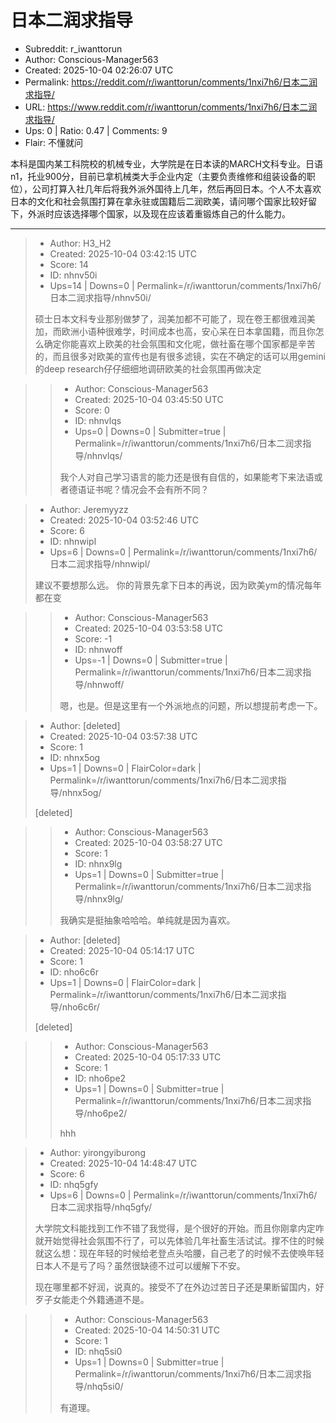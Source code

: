 # 日本二润求指导

- Subreddit: r_iwanttorun
- Author: Conscious-Manager563
- Created: 2025-10-04 02:26:07 UTC
- Permalink: https://reddit.com/r/iwanttorun/comments/1nxi7h6/日本二润求指导/
- URL: https://www.reddit.com/r/iwanttorun/comments/1nxi7h6/日本二润求指导/
- Ups: 0 | Ratio: 0.47 | Comments: 9
- Flair: 不懂就问


本科是国内某工科院校的机械专业，大学院是在日本读的MARCH文科专业。日语n1，托业900分，目前已拿机械类大手企业内定（主要负责维修和组装设备的职位），公司打算入社几年后将我外派外国待上几年，然后再回日本。个人不太喜欢日本的文化和社会氛围打算在拿永驻或国籍后二润欧美，请问哪个国家比较好留下，外派时应该选择哪个国家，以及现在应该着重锻炼自己的什么能力。


---

> - Author: H3_H2
> - Created: 2025-10-04 03:42:15 UTC
> - Score: 14
> - ID: nhnv50i
> - Ups=14 | Downs=0 | Permalink=/r/iwanttorun/comments/1nxi7h6/日本二润求指导/nhnv50i/
>
> 硕士日本文科专业那别做梦了，润美加都不可能了，现在卷王都很难润美加，而欧洲小语种很难学，时间成本也高，安心呆在日本拿国籍，而且你怎么确定你能喜欢上欧美的社会氛围和文化呢，做社畜在哪个国家都是辛苦的，而且很多对欧美的宣传也是有很多滤镜，实在不确定的话可以用gemini的deep research仔仔细细地调研欧美的社会氛围再做决定

>> - Author: Conscious-Manager563
>> - Created: 2025-10-04 03:45:50 UTC
>> - Score: 0
>> - ID: nhnvlqs
>> - Ups=0 | Downs=0 | Submitter=true | Permalink=/r/iwanttorun/comments/1nxi7h6/日本二润求指导/nhnvlqs/
>>
>> 我个人对自己学习语言的能力还是很有自信的，如果能考下来法语或者德语证书呢？情况会不会有所不同？

> - Author: Jeremyyzz
> - Created: 2025-10-04 03:52:46 UTC
> - Score: 6
> - ID: nhnwipl
> - Ups=6 | Downs=0 | Permalink=/r/iwanttorun/comments/1nxi7h6/日本二润求指导/nhnwipl/
>
> 建议不要想那么远。 你的背景先拿下日本的再说，因为欧美ym的情况每年都在变

>> - Author: Conscious-Manager563
>> - Created: 2025-10-04 03:53:58 UTC
>> - Score: -1
>> - ID: nhnwoff
>> - Ups=-1 | Downs=0 | Submitter=true | Permalink=/r/iwanttorun/comments/1nxi7h6/日本二润求指导/nhnwoff/
>>
>> 嗯，也是。但是这里有一个外派地点的问题，所以想提前考虑一下。

> - Author: [deleted]
> - Created: 2025-10-04 03:57:38 UTC
> - Score: 1
> - ID: nhnx5og
> - Ups=1 | Downs=0 | FlairColor=dark | Permalink=/r/iwanttorun/comments/1nxi7h6/日本二润求指导/nhnx5og/
>
> [deleted]

>> - Author: Conscious-Manager563
>> - Created: 2025-10-04 03:58:27 UTC
>> - Score: 1
>> - ID: nhnx9lg
>> - Ups=1 | Downs=0 | Submitter=true | Permalink=/r/iwanttorun/comments/1nxi7h6/日本二润求指导/nhnx9lg/
>>
>> 我确实是挺抽象哈哈哈。单纯就是因为喜欢。

> - Author: [deleted]
> - Created: 2025-10-04 05:14:17 UTC
> - Score: 1
> - ID: nho6c6r
> - Ups=1 | Downs=0 | FlairColor=dark | Permalink=/r/iwanttorun/comments/1nxi7h6/日本二润求指导/nho6c6r/
>
> [deleted]

>> - Author: Conscious-Manager563
>> - Created: 2025-10-04 05:17:33 UTC
>> - Score: 1
>> - ID: nho6pe2
>> - Ups=1 | Downs=0 | Submitter=true | Permalink=/r/iwanttorun/comments/1nxi7h6/日本二润求指导/nho6pe2/
>>
>> hhh

> - Author: yirongyiburong
> - Created: 2025-10-04 14:48:47 UTC
> - Score: 6
> - ID: nhq5gfy
> - Ups=6 | Downs=0 | Permalink=/r/iwanttorun/comments/1nxi7h6/日本二润求指导/nhq5gfy/
>
> 大学院文科能找到工作不错了我觉得，是个很好的开始。而且你刚拿内定咋就开始觉得社会氛围不行了，可以先体验几年社畜生活试试。撑不住的时候就这么想：现在年轻的时候给老登点头哈腰，自己老了的时候不去使唤年轻日本人不是亏了吗？虽然很缺德不过可以缓解下不安。
> 
> 现在哪里都不好润，说真的。接受不了在外边过苦日子还是果断留国内，好歹子女能走个外籍通道不是。

>> - Author: Conscious-Manager563
>> - Created: 2025-10-04 14:50:31 UTC
>> - Score: 1
>> - ID: nhq5si0
>> - Ups=1 | Downs=0 | Submitter=true | Permalink=/r/iwanttorun/comments/1nxi7h6/日本二润求指导/nhq5si0/
>>
>> 有道理。
